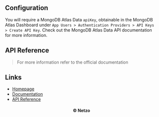 ## Configuration

You will require a MongoDB Atlas Data `apiKey`, obtainable in the MongoDB Atlas
Dashboard under
`App Users > Authentication Providers > API Keys > Create API Key`. Check out
the MongoDB Atlas Data API documentation for more information.

## API Reference

> For more information refer to the official documentation

## Links

- [Homepage](https://app.netzo.io/resources/resource-http-mongodb-atlasdata)
- [Documentation](https://www.mongodb.com/docs/)
- [API Reference](https://www.mongodb.com/docs/atlas/api/data-api-resources/)

<div align="center">
  <h4>© Netzo</h4>
</div>
